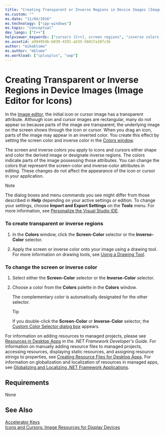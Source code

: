```yaml
---
title: "Creating Transparent or Inverse Regions in Device Images (Image Editor for Icons) | Microsoft Docs"
ms.custom: ""
ms.date: "11/04/2016"
ms.technology: ["cpp-windows"]
ms.topic: "conceptual"
dev_langs: ["C++"]
helpviewer_keywords: ["cursors [C++], screen regions", "inverse colors, device images", "transparent regions, device images", "transparency, device images", "Image editor [C++], device images", "inverse regions, device images", "cursors [C++], transparent regions", "screen colors", "regions, transparent", "icons [C++], transparent regions", "display devices, transparent and screen regions", "transparent regions in devices", "regions, inverse", "colors [C++], Image editor", "device projects, transparent images", "icons [C++], screen regions"]
ms.assetid: a994954b-b039-4391-a535-58d1fa10fc3b
author: "mikeblome"
ms.author: "mblome"
ms.workload: ["cplusplus", "uwp"]
---
```

# Creating Transparent or Inverse Regions in Device Images (Image Editor for Icons)

In the [Image editor](../windows/image-editor-for-icons.md), the initial icon or cursor image has a transparent attribute. Although icon and cursor images are rectangular, many do not appear so because parts of the image are transparent; the underlying image on the screen shows through the icon or cursor. When you drag an icon, parts of the image may appear in an inverted color. You create this effect by setting the screen color and inverse color in the [Colors window](../windows/colors-window-image-editor-for-icons.md).

The screen and inverse colors you apply to icons and cursors either shape and color the derived image or designate inverse regions. The colors indicate parts of the image possessing those attributes. You can change the colors that represent the screen-color and inverse-color attributes in editing. These changes do not affect the appearance of the icon or cursor in your application.

> [!NOTE]
> The dialog boxes and menu commands you see might differ from those described in **Help** depending on your active settings or edition. To change your settings, choose **Import and Export Settings** on the **Tools** menu. For more information, see [Personalize the Visual Studio IDE](/visualstudio/ide/personalizing-the-visual-studio-ide).

### To create transparent or inverse regions

1. In the **Colors** window, click the **Screen-Color** selector or the **Inverse-Color** selector.

2. Apply the screen or inverse color onto your image using a drawing tool. For more information on drawing tools, see [Using a Drawing Tool](using-a-drawing-tool-image-editor-for-icons.md).

### To change the screen or inverse color

1. Select either the **Screen-Color** selector or the **Inverse-Color** selector.

2. Choose a color from the **Colors** palette in the **Colors** window.

   The complementary color is automatically designated for the other selector.

   > [!TIP]
   > If you double-click the **Screen-Color** or **Inverse-Color** selector, the [Custom Color Selector dialog box](../windows/custom-color-selector-dialog-box-image-editor-for-icons.md) appears.

For information on adding resources to managed projects, please see [Resources in Desktop Apps](/dotnet/framework/resources/index) in the *.NET Framework Developer's Guide*. For information on manually adding resource files to managed projects, accessing resources, displaying static resources, and assigning resource strings to properties, see [Creating Resource Files for Desktop Apps](/dotnet/framework/resources/creating-resource-files-for-desktop-apps). For information on globalization and localization of resources in managed apps, see [Globalizing and Localizing .NET Framework Applications](/dotnet/standard/globalization-localization/index).

## Requirements

None

## See Also

[Accelerator Keys](../windows/accelerator-keys-image-editor-for-icons.md)  
[Icons and Cursors: Image Resources for Display Devices](../windows/icons-and-cursors-image-resources-for-display-devices-image-editor-for-icons.md)